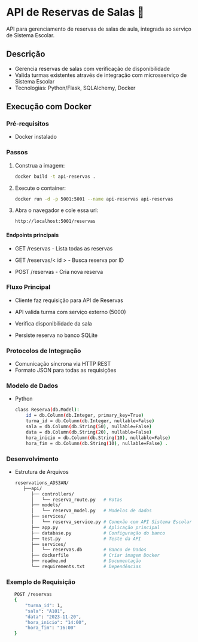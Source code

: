 # API de Reservas de Salas 🏫

API para gerenciamento de reservas de salas de aula, integrada ao serviço de Sistema Escolar.

## Descrição
- Gerencia reservas de salas com verificação de disponibilidade
- Valida turmas existentes através de integração com microsserviço de Sistema Escolar 
- Tecnologias: Python/Flask, SQLAlchemy, Docker

## Execução com Docker

### Pré-requisitos
- Docker instalado

### Passos
1. Construa a imagem:
   ```bash
   docker build -t api-reservas .
2. Execute o container:
   ```bash
   docker run -d -p 5001:5001 --name api-reservas api-reservas
2. Abra o navegador e cole essa url:
   ```bash
   http://localhost:5001/reservas
#### Endpoints principais
   
- GET /reservas - Lista todas as reservas

- GET /reservas/< id > - Busca reserva por ID

- POST /reservas - Cria nova reserva

### Fluxo Principal
- Cliente faz requisição para API de Reservas

- API valida turma com serviço externo (5000)

- Verifica disponibilidade da sala

- Persiste reserva no banco SQLite

### Protocolos de Integração
- Comunicação síncrona via HTTP REST
- Formato JSON para todas as requisições

### Modelo de Dados
- Python
   ```bash
   class Reserva(db.Model):
       id = db.Column(db.Integer, primary_key=True)
       turma_id = db.Column(db.Integer, nullable=False)
       sala = db.Column(db.String(50), nullable=False)
       data = db.Column(db.String(20), nullable=False)
       hora_inicio = db.Column(db.String(10), nullable=False)
       hora_fim = db.Column(db.String(10), nullable=False) .

### Desenvolvimento
- Estrutura de Arquivos
   ```bash
   reservations_ADS3AN/
      ├──api/
         ├── controllers/         
         │   └── reserva_route.py   # Rotas
         ├── models/              
         │   └── reserva_model.py   # Modelos de dados
         ├── services/            
         │   └── reserva_service.py # Conexão com API Sistema Escolar
         ├── app.py                 # Aplicação principal
         ├── database.py            # Configuração do banco
         ├── test.py                # Teste da API
         ├── services/
         │   └── reservas.db        # Banco de Dados
         ├── dockerfile             # Criar imagem Docker
         ├── readme.md              # Documentação
         └── requirements.txt       # Dependências

### Exemplo de Requisição
```bash
   POST /reservas
   {
       "turma_id": 1,
       "sala": "A101",
       "data": "2023-11-20",
       "hora_inicio": "14:00",
       "hora_fim": "16:00"
   }
